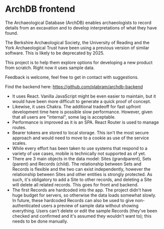 # ArchDB frontend

The Archaeological Database (ArchDB) enables archaeologists to record details from an excavation and to develop interpretations of what they have found.

The Berkshire Archæological Society, the University of Reading and the York Archaeological Trust have been using a previous version of similar software. This is likely to be deprecated by 2025.

This project is to help them explore options for developing a new product from scratch. Right now it uses sample data.

Feedback is welcome, feel free to get in contact with suggestions.

Find the backend here: https://github.com/plabram/archdb-backend

* It uses React. Vanilla JavaScript might be even easier to maintain, but it would have been more difficult to generate a quick proof of concept.
* Likewise, it uses Chakra. The additional tradeoff for fast upfront development time here is possible slow performance. However, given that all users are "internal", some lag is acceptable.
* Performance is improved as it is an SPA. React Router is used to manage routes.
* Bearer tokens are stored to local storage. This isn't the most secure approach and would need to move to a cookie as use of the service scales.
* While every effort has been taken to use systems that respond to a variety of use cases, mobile is technically not supported as of yet.
* There are 3 main objects in the data model: Sites (grandparent), Sets (parent) and Records (child). The relationship between Sets and Records is flexible and the two can exist independently, however the relationship between Sites and other entities is strongly protected. As such, it's obligatory to add a Site to other records, and deleting a Site will delete all related records. This goes for front and backend.
* The first Records are hardcoded into the app. The project didn't have huge budget for servers, so otherwise the data loads somewhat slowly. In future, these hardcoded Records can also be used to give non-authenticated users a preview of sample data without showing everything. Users can't delete or edit the sample Records (they've been checked and confirmed and it's assumed they wouldn't want to); this needs to be done manually. 
